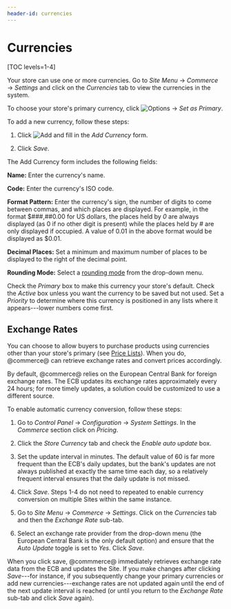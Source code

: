 ```yaml
---
header-id: currencies
---
```


# Currencies

[TOC levels=1-4]

Your store can use one or more currencies. Go to *Site Menu* &rarr; *Commerce*
&rarr; *Settings* and click on the *Currencies* tab to view the currencies in
the system.

To choose your store's primary currency, click 
![Options](../../images/icon-options.png) &rarr; *Set as Primary*.

To add a new currency, follow these steps:

1.  Click ![Add](../../images/icon-add.png) and fill in the *Add
    Currency* form.

2.  Click *Save*.

The Add Currency form includes the following fields:

**Name:** Enter the currency's name.

**Code:** Enter the currency's ISO code.

**Format Pattern:** Enter the currency's sign, the number of digits to come
between commas, and which places are displayed. For example, in the format
$###,##0.00 for US dollars, the places held by *0* are always displayed (as 0 if
no other digit is present) while the places held by *#* are only displayed if
occupied. A value of 0.01 in the above format would be displayed as $0.01.

**Decimal Places:** Set a minimum and maximum number of places to be
displayed to the right of the decimal point.

**Rounding Mode:** Select a 
[rounding mode](https://en.wikipedia.org/wiki/Rounding#Directed_rounding_to_an_integer)
from the drop-down menu.

Check the *Primary* box to make this currency your store's default. Check the
*Active* box unless you want the currency to be saved but not used. Set
a *Priority* to determine where this currency is positioned in any lists where
it appears---lower numbers come first.

## Exchange Rates

You can choose to allow buyers to purchase products using currencies other than
your store's primary (see 
[Price Lists](/web/commerce/documentation/-/knowledge_base/1-0/price-lists)).
When you do, @commerce@ can retrieve exchange rates and convert prices
accordingly.

By default, @commerce@ relies on the European Central Bank for foreign exchange
rates. The ECB updates its exchange rates approximately every 24 hours; for more
timely updates, a solution could be customized to use a different source.

To enable automatic currency conversion, follow these steps:

1.  Go to *Control Panel* &rarr; *Configuration* &rarr; *System Settings*. In
    the *Commerce* section click on *Pricing*.

2.  Click the *Store Currency* tab and check the *Enable auto update* box.

3.  Set the update interval in minutes. The default value of 60 is far more
    frequent than the ECB's daily updates, but the bank's updates are not always
    published at exactly the same time each day, so a relatively frequent
    interval ensures that the daily update is not missed.

4.  Click *Save*. Steps 1-4 do not need to repeated to enable currency
    conversion on multiple Sites within the same instance.

5.  Go to *Site Menu* &rarr; *Commerce* &rarr; *Settings*. Click on the
    *Currencies* tab and then the *Exchange Rate* sub-tab.

6. Select an exchange rate provider from the drop-down menu (the European
   Central Bank is the only default option) and ensure that the *Auto Update*
   toggle is set to *Yes*. Click *Save*.

When you click save, @commmerce@ immediately retrieves exchange rate data from
the ECB and updates the Site. If you make changes after clicking *Save*---for
instance, if you subsequently change your primary currencies or add new
currencies---exchange rates are not updated again until the end of the next
update interval is reached (or until you return to the *Exchange Rate* sub-tab
and click *Save* again).
